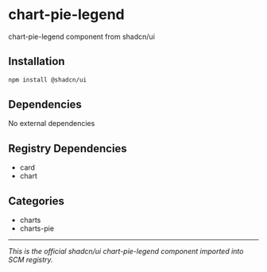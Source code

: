 # chart-pie-legend

chart-pie-legend component from shadcn/ui

## Installation

```bash
npm install @shadcn/ui
```

## Dependencies

No external dependencies

## Registry Dependencies

- card
- chart

## Categories

- charts
- charts-pie

---

*This is the official shadcn/ui chart-pie-legend component imported into SCM registry.*
